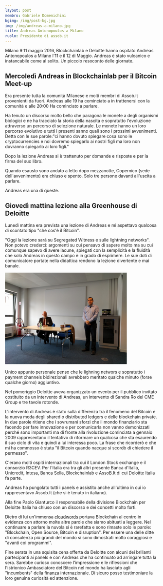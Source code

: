 ```yaml
---
layout: post
membro: Gabriele Domenichini
bgimg: /img/post-bg.jpg
img: /img/andreas-a-milano.jpg
title: Andreas Antonopoulos a Milano
ruolo: Presidente di assob.it
---
```


Milano 9 11 maggio 2016,
Blockchainlab e Deloitte hanno ospitato Andreas Antonopoulos a Milano l'11
e il 12 di Maggio. Andreas è stato vulcanico e instancabile come al solito.
Un piccolo resoconto delle giornate.

<!-- more -->

## Mercoledì Andreas in Blockchainlab per il Bitcoin Meet-up

Era presente tutta la comunità Milanese e molti membri di Assob.it provenienti
da fuori.
Andreas alle 19 ha cominciato a in trattenersi con la comunità e alle 20:00
Ha cominciato a parlare.

Ha tenuto un discorso molto bello che paragona le monete a degli organismi biologici e ne ha tracciato la storia della nascita e sopratutto l'evoluzione
attraverso un percorso di selezione naturale. Le monete hanno un loro percorso
evolutivo e tutti i presenti sanno quali sono i prossimi avvenimenti. Detta con
le sue parole:"ci hanno dovuto spiegare cosa sono le cryptocurrencies e noi dovremo spiegarlo ai nostri figli ma loro non dovranno spiegarlo ai loro figli."

Dopo la lezione Andreas si è trattenuto per domande e risposte e per la firma
del suo libro.

Quando esausto sono andato a letto dopo mezzanotte, Copernico (sede dell'avvenimento) era chiuso e spento. Solo tre persone davanti all'uscita a parlare.

Andreas era una di queste.

## Giovedì mattina lezione alla Greenhouse di Deloitte

Lunedì mattina era prevista una lezione di Andreas e mi aspettavo qualcosa di
scontato tipo "che cos'è il Bitcoin".

"Oggi la lezione sarà su Segregated Witness e sulle lightning networks". Non
potevo crederci: argomenti su cui pensavo di sapere molto ma su cui comunque
sapevo di avere lacune, spiegati con la semplicità e la fluidità che solo
Andreas in questo campo è in grado di esprimere. Le sue doti di comunicatore
portate nella didattica rendono la lezione divertente e mai banale.

<img src="/img/profantonopulos.jpg" width="400" height="300"/>

Unico appunto personale penso che le lighning networs e sopratutto i payment
channels bidirezionali avrebbero meritato qualche minuto (forse qualche giorno) aggiuntivo.

Nel pomeriggio Deloitte aveva organizzato un evento per il pubblico invitato
costituito da un intervento di Andreas, un intervento di Sandra Ro del CME
Group e tre tavole rotonde.

L'intervento di Andreas è stato sulla differenza tra il fenomeno del Bitcoin e
la nuova moda degli shared o distributed ledgers e delle blockchain private.
In due parole ritiene che i sovrumani sforzi che il mondo finanziario sta
facendo per fare innovazione e per comunicarla non vanno demonizzati perché
sono importanti ma di fronte alla rivoluzione cominciata a gennaio 2009
rappresentano il tentativo di riformare un qualcosa che sta esaurendo il suo ciclo di vita e quindi a lui interessa poco.
La frase che ricorderò e che mi ha commosso è stata "il Bitcoin quando nacque
si scordò di chiedere il permesso".

C'erano molti ospiti internazionali tra cui il London Stock exchange e il
consorzio R3CEV. Per l'Italia era tra gli altri presente
Banca d'Italia, Unicredit, Intesa, Banca Sella, Blockchainlab e AssoB.It
di cui Deloitte Italia fa parte.

Andreas ha pungolato tutti i panels e assistito anche all'ultimo in cui io rappresentavo Assob.It (che si è tenuto in italiano).

Alla fine Paolo Gianturco il responsabile della divisione Blockchain per
Deloitte Italia ha chiuso con un discorso e dei concetti molto forti.

Dietro di lui un'immensa [cloudwords](https://www.google.it/url?sa=t&rct=j&q=&esrc=s&source=web&cd=1&cad=rja&uact=8&ved=0ahUKEwiT3Kvjg9rMAhWkE5oKHfaeCi8QFggdMAA&url=https%3A%2F%2Fwww.cloudwords.com%2F&usg=AFQjCNFuYRqNjRRzhIxQn1tM00ydoPZDAw&bvm=bv.122129774,d.bGs) portava Blockchain al centro in evidenza
con attorno molte altre parole che siamo abituati a leggere.
Nel continuare a parlare la nuvola si è rarefatta e sono rimaste solo le
parole: "Blockchain, Open Source, Bitcoin e disruption". Per essere una delle
ditte di consulenza più grandi del mondo si sono dimostrati molto coraggiosi e
"avanti coi programmi".

Fine serata in una squisita cena offerta da Deloitte con alcuni dei brillanti
partecipanti ai panels e con Andreas che ha continuato ad arringare tutta la
sera. Sarebbe curioso conoscere l'impressione e le riflessioni che l'istrionico
Ambasciatore del Bitcoin nel mondo ha lasciato agli "incumbents" della finanza
internazionale. Di sicuro posso testimoniare la loro genuina curiosità ed
attenzione.

